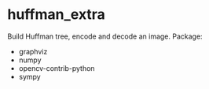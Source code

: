 # huffman_extra
Build Huffman tree, encode and decode an image.
Package:
- graphviz
- numpy
- opencv-contrib-python
- sympy
